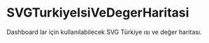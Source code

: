 # SVGTurkiyeIsiVeDegerHaritasi
Dashboard lar için kullanılabilecek SVG Türkiye ısı ve değer haritası. 
